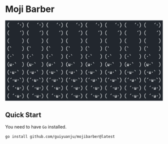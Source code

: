 # Moji Barber

![preivew](./preview.gif)

## Quick Start

You need to have `Go` installed.

```shell
go install github.com/guiyuanju/mojibarber@latest
```
